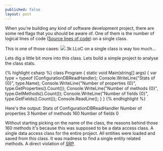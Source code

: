 ```yaml
---
published: false
layout: post
---
```


When you're building any kind of software development project, there are some red flags that you should be aware of.
One of them is the number of logical lines of code ([Source lines of code](http://en.wikipedia.org/wiki/Source_lines_of_code)) on a single class.

This is one of those cases:
![](http://i1299.photobucket.com/albums/ag77/kappyzor/CodeMEtrics_zps86d35f60.png)
3k LLoC on a single class is way too much... 

Lets dig a little bit more into this class. Lets build a simple project to analyse the class stats.

{% highlight csharp %}
    class Program
    {
        static void Main(string[] args)
        {
            var type = typeof (ConfigurationDBReadHandler);
            Console.WriteLine("Stats of {0}", type.Name);
            Console.WriteLine("Number of properties {0}", type.GetProperties().Count());
            Console.WriteLine("Number of methods {0}", type.GetMethods().Count());
            Console.WriteLine("Number of fields {0}", type.GetFields().Count());
            Console.ReadLine();
        }
    }
{% endhighlight %}

Here's the output:
Stats of ConfigurationDBReadHandler
Number of properties 3
Number of methods 160
Number of fields 0

Without starting picking on the name of the class, the reasons behind those 160 methods it's because this was supposed to be a data access class. A single data access class for the entire project. All entities were loaded and saved from this class. It was madness to find a single entity related methods.
A direct violation of [SRP](http://en.wikipedia.org/wiki/Single_responsibility_principle).
